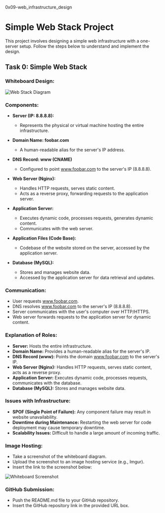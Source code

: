 0x09-web_infrastructure_design
# Simple Web Stack Project

This project involves designing a simple web infrastructure with a one-server setup. Follow the steps below to understand and implement the design.

## Task 0: Simple Web Stack

### Whiteboard Design:

![Web Stack Diagram](<https://imgur.com/UDP6gsQ>)

### Components:

- **Server (IP: 8.8.8.8):**
  - Represents the physical or virtual machine hosting the entire infrastructure.

- **Domain Name: foobar.com**
  - A human-readable alias for the server's IP address.

- **DNS Record: www (CNAME)**
  - Configured to point www.foobar.com to the server's IP (8.8.8.8).

- **Web Server (Nginx):**
  - Handles HTTP requests, serves static content.
  - Acts as a reverse proxy, forwarding requests to the application server.

- **Application Server:**
  - Executes dynamic code, processes requests, generates dynamic content.
  - Communicates with the web server.

- **Application Files (Code Base):**
  - Codebase of the website stored on the server, accessed by the application server.

- **Database (MySQL):**
  - Stores and manages website data.
  - Accessed by the application server for data retrieval and updates.

### Communication:

- User requests www.foobar.com.
- DNS resolves www.foobar.com to the server's IP (8.8.8.8).
- Server communicates with the user's computer over HTTP/HTTPS.
- Web server forwards requests to the application server for dynamic content.

### Explanation of Roles:

- **Server:** Hosts the entire infrastructure.
- **Domain Name:** Provides a human-readable alias for the server's IP.
- **DNS Record (www):** Points the domain www.foobar.com to the server's IP.
- **Web Server (Nginx):** Handles HTTP requests, serves static content, acts as a reverse proxy.
- **Application Server:** Executes dynamic code, processes requests, communicates with the database.
- **Database (MySQL):** Stores and manages website data.

### Issues with Infrastructure:

- **SPOF (Single Point of Failure):** Any component failure may result in website unavailability.
- **Downtime during Maintenance:** Restarting the web server for code deployment may cause temporary downtime.
- **Scalability Issues:** Difficult to handle a large amount of incoming traffic.

### Image Hosting:

- Take a screenshot of the whiteboard diagram.
- Upload the screenshot to an image hosting service (e.g., Imgur).
- Insert the link to the screenshot below:

![Whiteboard Screenshot](<https://imgur.com/UDP6gsQ>)

### GitHub Submission:

- Push the README.md file to your GitHub repository.
- Insert the GitHub repository link in the provided URL box.

